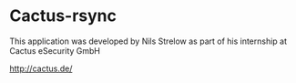 Cactus-rsync
============

This application was developed by Nils Strelow as part of his internship at Cactus eSecurity GmbH

http://cactus.de/
